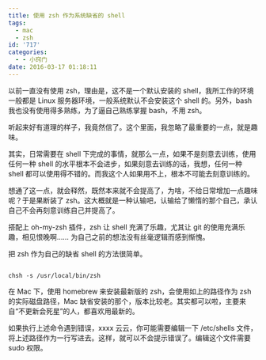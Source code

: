 ```yaml
---
title: 使用 zsh 作为系统缺省的 shell
tags:
  - mac
  - zsh
id: '717'
categories:
  - - 小窍门
date: 2016-03-17 01:18:11
---
```


以前一直没有使用 zsh，理由是，这不是一个默认安装的 shell，我所工作的环境一般都是 Linux 服务器环境，一般系统默认不会安装这个 shell 的。另外，bash 我也没有使用得多熟练，为了逼自己熟练掌握 bash，不用 zsh。
<!-- more -->
听起来好有道理的样子，我竟然信了。这个里面，我忽略了最重要的一点，就是趣味。

其实，日常需要在 shell 下完成的事情，就那么一点，如果不是刻意去训练，使用任何一种 shell 的水平根本不会进步，如果刻意去训练的话，我想，任何一种 shell 都可以使用得不错的。而我这个人如果用不上，根本不可能去刻意训练的。

想通了这一点，就会释然，既然本来就不会提高了，为啥，不给日常增加一点趣味呢？于是果断装了 zsh。这大概就是一种认输吧，认输给了懒惰的那个自己，承认自己不会再刻意训练自己并提高了。

搭配上 oh-my-zsh 插件，zsh 让 shell 充满了乐趣，尤其让 git 的使用充满乐趣，相见恨晚啊…… 为自己之前的想法没有丝毫逻辑而感到惭愧。

把 zsh 作为自己的缺省 shell 的方法很简单。

```shell

chsh -s /usr/local/bin/zsh

```

在 Mac 下，使用 homebrew 来安装最新版的 zsh，会使用如上的路径作为 zsh 的实际磁盘路径，Mac 缺省安装的那个，版本比较老。其实都可以啦，主要来自“不更新会死星”的人，都喜欢用最新的。

如果执行上述命令遇到错误，xxxx 云云，你可能需要编辑一下 /etc/shells 文件，将上述路径作为一行写进去。这样，就可以不会提示错误了。编辑这个文件需要 sudo 权限。